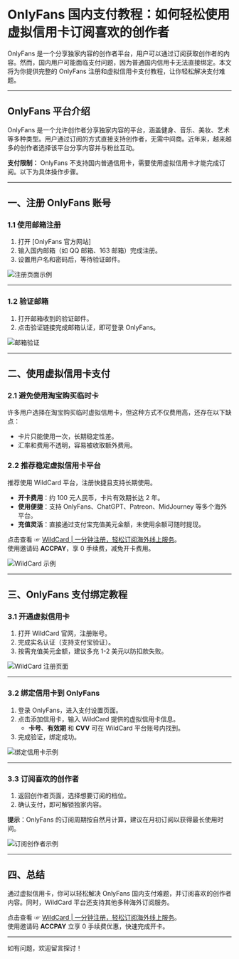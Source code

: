 # OnlyFans 国内支付教程：如何轻松使用虚拟信用卡订阅喜欢的创作者

OnlyFans 是一个分享独家内容的创作者平台，用户可以通过订阅获取创作者的内容。然而，国内用户可能面临支付问题，因为普通国内信用卡无法直接绑定。本文将为你提供完整的 OnlyFans 注册和虚拟信用卡支付教程，让你轻松解决支付难题。

---

## OnlyFans 平台介绍

OnlyFans 是一个允许创作者分享独家内容的平台，涵盖健身、音乐、美妆、艺术等多种类型。用户通过订阅的方式直接支持创作者，无需中间商。近年来，越来越多的创作者选择该平台分享内容并与粉丝互动。

**支付限制：**
OnlyFans 不支持国内普通信用卡，需要使用虚拟信用卡才能完成订阅。以下为具体操作步骤。

---

## 一、注册 OnlyFans 账号

### 1.1 使用邮箱注册

1. 打开 [OnlyFans 官方网站]
2. 输入国内邮箱（如 QQ 邮箱、163 邮箱）完成注册。
3. 设置用户名和密码后，等待验证邮件。

![注册页面示例](https://gptblog.oss-cn-hangzhou.aliyuncs.com/image/202403190804951.png)

---

### 1.2 验证邮箱

1. 打开邮箱收到的验证邮件。
2. 点击验证链接完成邮箱认证，即可登录 OnlyFans。

![邮箱验证](https://gptblog.oss-cn-hangzhou.aliyuncs.com/image/202403190804027.png)

---

## 二、使用虚拟信用卡支付

### 2.1 避免使用淘宝购买临时卡

许多用户选择在淘宝购买临时虚拟信用卡，但这种方式不仅费用高，还存在以下缺点：
- 卡片只能使用一次，长期稳定性差。
- 汇率和费用不透明，容易被收取额外费用。

### 2.2 推荐稳定虚拟信用卡平台

推荐使用 WildCard 平台，注册快捷且支持长期使用。
- **开卡费用**：约 100 元人民币，卡片有效期长达 2 年。
- **使用便捷**：支持 OnlyFans、ChatGPT、Patreon、MidJourney 等多个海外平台。
- **充值灵活**：直接通过支付宝充值美元金额，未使用余额可随时提现。

点击查看 ☞ [WildCard | 一分钟注册，轻松订阅海外线上服务](https://bit.ly/bewildcard)。  
使用邀请码 **ACCPAY**，享 0 手续费，减免开卡费用。

![WildCard 示例](https://chatgptzhinan.com/wp-content/uploads/2023/12/wildcard.png)

---

## 三、OnlyFans 支付绑定教程

### 3.1 开通虚拟信用卡

1. 打开 WildCard 官网，注册账号。
2. 完成实名认证（支持支付宝验证）。
3. 按需充值美元金额，建议多充 1-2 美元以防扣款失败。

![WildCard 注册页面](https://gptblog.oss-cn-hangzhou.aliyuncs.com/image/202404101626783.png)

---

### 3.2 绑定信用卡到 OnlyFans

1. 登录 OnlyFans，进入支付设置页面。
2. 点击添加信用卡，输入 WildCard 提供的虚拟信用卡信息。
   - **卡号**、**有效期** 和 **CVV** 可在 WildCard 平台账号内找到。
3. 完成验证，绑定成功。

![绑定信用卡示例](https://gptblog.oss-cn-hangzhou.aliyuncs.com/image/202403190803071.png)

---

### 3.3 订阅喜欢的创作者

1. 返回创作者页面，选择想要订阅的档位。
2. 确认支付，即可解锁独家内容。

**提示**：OnlyFans 的订阅周期按自然月计算，建议在月初订阅以获得最长使用时间。

![订阅创作者示例](https://gptblog.oss-cn-hangzhou.aliyuncs.com/image/202403190803887.png)

---

## 四、总结

通过虚拟信用卡，你可以轻松解决 OnlyFans 国内支付难题，并订阅喜欢的创作者内容。同时，WildCard 平台还支持其他多种海外订阅服务。

点击查看 ☞ [WildCard | 一分钟注册，轻松订阅海外线上服务](https://bit.ly/bewildcard)。  
使用邀请码 **ACCPAY** 立享 0 手续费优惠，快速完成开卡。

---

如有问题，欢迎留言探讨！
